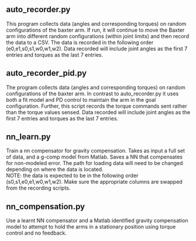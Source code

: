 ## auto_recorder.py
This program collects data (angles and corresponding torques) on random configurations of the baxter arm.  If run, it will continue to move the Baxter arm into 
different random configurations (within joint limits) and then record the data to a CSV.  The data is recorded in the following
order (e0,e1,s0,s1,w0,w1,w2). Data recorded will include joint angles as the first 7 entries and torques as the last 7 entries.

## auto_recorder_pid.py
The program collects data (angles and corresponding torques) on random configurations of the baxter arm. In contrast to auto_recorder.py
it uses both a fit model and PD control to maintain the arm in the goal configuration.  Further, this script records the torque
commands sent rather than the torque values sensed. Data recorded will include joint angles as the first 7 entries and torques as the last 7 entries.

## nn_learn.py
Train a nn compensator for gravity compensation.  Takes as input
a full set of data, and a g-comp model from Matlab.  Saves a NN that compensates
for non-modeled error.  The path for loading data will need to be changed depending on where the data is located.  
NOTE: the data is expected to be in the following order (s0,s1,e0,e1,w0,w1,w2).  Make sure the appropriate columns are swapped
from the recording scripts.

## nn_compensation.py
Use a learnt NN compensator and a Matlab identified gravity compensation model to attempt to hold the arms in a stationary
position using torque control and no feedback.
